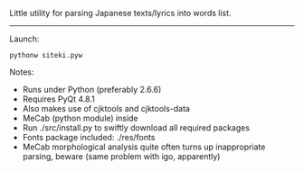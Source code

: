 Little utility for parsing Japanese texts/lyrics into words list.

---

Launch:

    pythonw siteki.pyw

Notes:

* Runs under Python (preferably 2.6.6)
* Requires PyQt 4.8.1
* Also makes use of cjktools and cjktools-data
* MeCab (python module) inside
* Run ./src/install.py to swiftly download all required packages
* Fonts package included: ./res/fonts
* MeCab morphological analysis quite often turns up inappropriate parsing, beware (same problem with igo, apparently)
